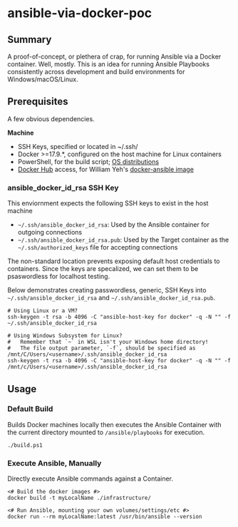 # ansible-via-docker-poc

## Summary

A proof-of-concept, or plethera of crap, for running Ansible via a Docker container. Well, mostly. This is an idea for running Ansible Playbooks consistently across development and build environments for Windows/macOS/Linux.


## Prerequisites

A few obvious dependencies. 

**Machine**

  - SSH Keys, specified or located in ~/.ssh/
  - Docker >=17.9.*, configured on the host machine for Linux containers
  - PowerShell, for the build script; [OS distributions](https://github.com/PowerShell/PowerShell#get-powershell)
  - [Docker Hub](https://hub.docker.com/r/williamyeh/ansible/) access, for William Yeh's [docker-ansible image](https://github.com/William-Yeh/docker-ansible)

### ansible_docker_id_rsa SSH Key

This enviornment expects the following SSH keys to exist in the host machine 

  - `~/.ssh/ansible_docker_id_rsa`: Used by the Ansible container for outgoing connections
  - `~/.ssh/ansible_docker_id_rsa.pub`: Used by the Target container as the `~/.ssh/authorized_keys` file for accepting connections

The non-standard location prevents exposing default host credentials to containers. Since the keys are specalized, we can set them to be psaswordless for localhost testing.

Below demonstrates creating passwordless, generic, SSH Keys into `~/.ssh/ansible_docker_id_rsa` and `~/.ssh/ansible_docker_id_rsa.pub`.

```
# Using Linux or a VM?
ssh-keygen -t rsa -b 4096 -C "ansible-host-key for docker" -q -N "" -f ~/.ssh/ansible_docker_id_rsa

# Using Windows Subsystem for Linux?
#   Remember that `~` in WSL isn't your Windows home directory!
#   The file output parameter, `-f`, should be specified as /mnt/C/Users/<username>/.ssh/ansible_docker_id_rsa
ssh-keygen -t rsa -b 4096 -C "ansible-host-key for docker" -q -N "" -f /mnt/c/Users/<username>/.ssh/ansible_docker_id_rsa
```


## Usage

### Default Build

Builds Docker machines locally then executes the Ansible Container with the current directory mounted to `/ansible/playbooks` for execution.

```
./build.ps1
```


### Execute Ansible, Manually

Directly execute Ansible commands against a Container.

```
<# Build the docker images #>
docker build -t myLocalName ./infrastructure/

<# Run Ansible, mounting your own volumes/settings/etc #>
docker run --rm myLocalName:latest /usr/bin/ansible --version
```

